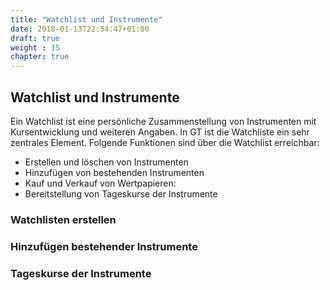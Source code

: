 ```yaml
---
title: "Watchlist und Instrumente"
date: 2018-01-13T22:54:47+01:00
draft: true
weight : 15
chapter: true
---
```

## Watchlist und Instrumente
Ein Watchlist ist eine persönliche Zusammenstellung von Instrumenten mit Kursentwicklung und weiteren Angaben. In GT ist die Watchliste ein sehr zentrales Element. Folgende Funktionen sind über die Watchlist erreichbar:
+ Erstellen und löschen von Instrumenten
+ Hinzufügen von bestehenden Instrumenten
+ Kauf und Verkauf von Wertpapieren:  
+ Bereitstellung von Tageskurse der Instrumente


### Watchlisten erstellen
### Hinzufügen bestehender Instrumente
### Tageskurse der Instrumente

 
